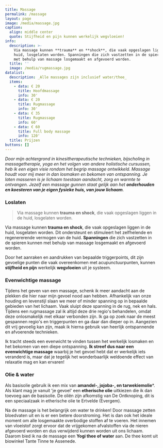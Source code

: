 ```yaml
---
title: Massage
permalink: /massage
layout: page
image: /media/massage.jpg
caption:
  align: middle center
  quote: Stijfheid en pijn kunnen werkelijk wegvloeien!
info:
  description: >-
    Via massage kunnen **trauma** en **shock**, die vaak opgeslagen liggen in de
    huid, losgelaten worden. Spanningen die zich vastzetten in de spieren kunnen
    met behulp van massage losgemaakt en afgevoerd worden.
  title: ''
  image: /media/rugmassage.jpg
datalist:
  description: _Alle massages zijn inclusief water/thee_
  items:
    - data: € 20
      title: Hoofdmassage
      info: 30'
    - data: € 20
      title: Rugmassage
      info: 30'
    - data: € 35
      title: Rugmassage
      info: 60'
    - data: € 60
      title: Full body massage
      info: 120'
  title: Prijzen
buttons: []
---
```


_Door mijn achtergrond in kinesitherapeutische technieken, bijscholing in massagetherapie, yoga en het volgen van andere holistische cursussen, heb ik een eigen visie rondom het begrip massage ontwikkeld. Massage houdt voor mij meer in dan losmaken en bekomen van ontspanning. Je laten masseren is je lichaam toestaan aandacht, zorg en warmte te ontvangen. Jezelf een massage gunnen staat gelijk aan het **onderhouden en koesteren van je eigen fysieke huis, van jouw lichaam**._

### Loslaten

> Via massage kunnen **trauma en shock**, die vaak opgeslagen liggen in de huid, losgelaten worden.

Via massage kunnen **trauma en shock**, die vaak opgeslagen liggen in de huid, losgelaten worden. Dit ondersteunt en stimuleert het zelfhelende en regenererende vermogen van de huid. **Spanningen** die zich vastzetten in de spieren kunnen met behulp van massage losgemaakt en afgevoerd worden.

Door het aanraken en aandrukken van bepaalde triggerpoints, dit zijn gevoelige punten die vaak overeenkomen met acupunctuurpunten, kunnen **stijfheid en pijn** werkelijk **wegvloeien** uit je systeem.

### Evenwichtige massage

Tijdens het geven van een massage, schenk ik meer aandacht aan de plekken die hier naar mijn gevoel nood aan hebben. Afhankelijk van onze houding en levenstijl slaan we meer of minder spanning op in bepaalde gebieden van het lichaam. Vaak sluipt deze spanning in de rug, nek en hals. Tijdens een rugmassage zal ik altijd deze drie regio's behandelen, omdat deze onlosmakelijk met elkaar verbonden zijn. Ik ga op zoek naar de meest gespannen regio's en triggerpunten en ga daar dan dieper op in. Aangezien dit vrij gevoelig kan zijn, maak ik hierna gebruik van heerlijk ontspannende en afvoerende technieken.

Ik tracht steeds een evenwicht te vinden tussen het werkelijk losmaken en het bekomen van een diepe ontspanning. **Ik streef dus naar een evenwichtige massage** waarbij je het gevoel hebt dat er werkelijk iets veranderd is, maar dat je tegelijk het wonderbaarlijk weldoende effect van relaxatie mag en kan ervaren!

### Olie & water

Als basisolie gebruik ik een mix van **amandel-, jojoba-, en tarwekiemolie***. Als klant mag je vanuit 'je gevoel' een **etherische olie** uitkiezen die ik dan toevoeg aan de basisolie. De oliën zijn afkomstig van De Ontknoping, dit is een speciaalzaak in etherische olie te Ertvelde (Evergem).

Na de massage is het belangrijk om water te drinken! Door massage zetten bloedvaten uit en is er een betere doorstroming. Het is dan ook het ideale moment om alle losgemaakte overbodige stoffen af te voeren. Het innemen van vloeistof zorgt ervoor dat de vrijgekomen afvalstoffen via de nieren afgevoerd worden en dus verwijderd kunnen worden uit ons lichaam. Daarom bied ik na de massage een **Yogi thee of water** aan. De thee komt uit biowinkel Tante Tinne te Assenede.
